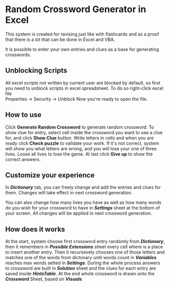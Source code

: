 # Random Crossword Generator in Excel
This system is created for revising just like with flashcards and as a proof that there is a lot that can be done in Excel and VBA.

It is possible to enter your own entries and clues as a base for generating crosswords.

## Unblocking Scripts 
All excel scripts not written by current user are blocked by default, so first you need to unblock scripts in excel spreadsheet. To do so right-click excel file    
Properties -> Security -> *Unblock*
Now you're ready to open the file.

## How to use
Click **Generate Random Crossword** to generate random crossword. To show clue for entry, select cell inside the crossword you want to see a clue for, and click **Show Clue** button. Write letters in cells and when you are ready click **Check puzzle** to validate your work. If it's not correct, system will show you what letters are wrong, and you will lose your one of three lives. Loose all lives to lose the game. At last click **Give up** to show the correct answers.

## Customize your experience
In ***Dictionary*** tab, you can freely change and add the entries and clues for them. Changes will take effect in next crossword generation.

You can also change how many lives you have as well as how many words do you wish for your crossword to have in ***Settings*** sheet at the bottom of your screen. All changes will be applied in next crossword generation.

## How does it works
At the start, system choose first crossword entry randomly from ***Dictionary***, then it remembers in ***Possible Extensions*** sheet every cell where is a place to insert another entry. Then it recursevely chooses one of those letters and matches one of the words from dictonary until words count in ***Variables*** reaches max words setted in ***Settings***. During the whole process answers to crossword are built in ***Solution*** sheet and the clues for each entry are saved inside ***HintsTable***. At the end whole crossword is drawn onto the ***Crossword*** Sheet, based on ***Visuals***.